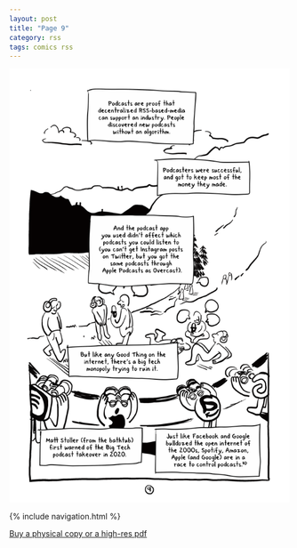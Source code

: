 ```yaml
---
layout: post
title: "Page 9"
category: rss
tags: comics rss
---
```


![Cover](/assets/riprss/10.png)

{% include navigation.html %}

[Buy a physical copy ](https://audmcname.bigcartel.com)[or a high-res pdf](https://audmcname.itch.io)
